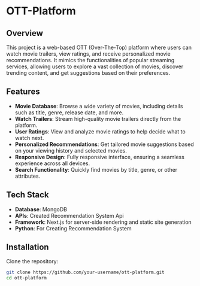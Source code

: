 # OTT-Platform

## Overview
This project is a web-based OTT (Over-The-Top) platform where users can watch movie trailers, view ratings, and receive personalized movie recommendations. It mimics the functionalities of popular streaming services, allowing users to explore a vast collection of movies, discover trending content, and get suggestions based on their preferences.

## Features
- **Movie Database**: Browse a wide variety of movies, including details such as title, genre, release date, and more.
- **Watch Trailers**: Stream high-quality movie trailers directly from the platform.
- **User Ratings**: View and analyze movie ratings to help decide what to watch next.
- **Personalized Recommendations**: Get tailored movie suggestions based on your viewing history and selected movies.
- **Responsive Design**: Fully responsive interface, ensuring a seamless experience across all devices.
- **Search Functionality**: Quickly find movies by title, genre, or other attributes.

## Tech Stack
- **Database**: MongoDB
- **APIs**: Created Recommendation System Api
- **Framework**: Next.js for server-side rendering and static site generation
- **Python**: For Creating Recommendation System

## Installation

Clone the repository:

```bash
git clone https://github.com/your-username/ott-platform.git
cd ott-platform
